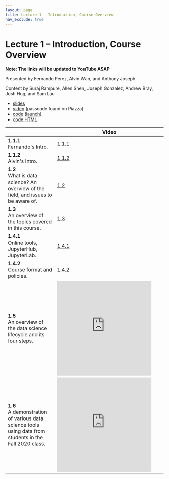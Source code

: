 ```yaml
---
layout: page
title: Lecture 1 – Introduction, Course Overview
nav_exclude: true
---
```


# Lecture 1 – Introduction, Course Overview

**Note: The links will be updated to YouTube ASAP**

Presented by Fernando Pérez, Alvin Wan, and Anthony Joseph

Content by Suraj Rampure, Allen Shen, Joseph Gonzalez, Andrew Bray, Josh Hug, and Sam Lau

- [slides](https://docs.google.com/presentation/d/1TNc5NDNzBEKsuQCFy2DPjPPkUBgH2ZiJ38fNvBCT4Xk/edit?usp=sharing)
- [video](https://berkeley.zoom.us/rec/share/5rDX_KObBC8FNLs9ktoE3LrSiR3IzhISttDYHQlvZhNswgkqF3h_jwAX5Lt8TsF1.-ykS2a-eqA3LaYdv?startTime=1624293615000) (passcode found on Piazza)
- [code](https://github.com/DS-100/su21/tree/main/lec/lec01) ([launch](https://data100.datahub.berkeley.edu/hub/user-redirect/git-sync?repo=https://github.com/DS-100/su21&subPath=lec/lec01/&branch=main))
- [code HTML](../../resources/assets/lectures/lec01/lec01.html)

<table>
<colgroup>
<col style="width: 25%" />
<col style="width: 25%" />
</colgroup>
<thead>
<tr class="header">
<th></th>
<th>Video</th>
</tr>
</thead>
<tbody>
<tr>
<td><strong>1.1.1</strong> <br> Fernando's Intro.</td>
<td><a href="https://drive.google.com/file/d/1SOEXKEVgq9NlhKdgJNTrgGFj7kgldv0C/view?usp=sharing">1.1.1</a>
<!-- <td><iframe width="300" height="300" height src="https://drive.google.com/file/d/1SOEXKEVgq9NlhKdgJNTrgGFj7kgldv0C/view?usp=sharing" frameborder="0" allow="accelerometer; autoplay; encrypted-media; gyroscope; picture-in-picture" allowfullscreen></iframe></td> -->
<!-- </tr> -->
<tr>
<td><strong>1.1.2</strong> <br> Alvin's Intro.</td>
<td><a href="https://drive.google.com/file/d/1UWTNcAt6f0v457nYJrHyovIaX-02mFIp/view?usp=sharing">1.1.2</a>
<!-- <td><iframe width="300" height="300" height src="" frameborder="0" allow="accelerometer; autoplay; encrypted-media; gyroscope; picture-in-picture" allowfullscreen></iframe></td> -->
<!-- </tr> -->
<tr>
<td><strong>1.2</strong> <br> What is data science? An overview of the field, and issues to be aware of.</td>
<td><a href="https://drive.google.com/file/d/1vrwnrp7WBkEEyJVoZqNwM6q59jnp0apr/view?usp=sharing">1.2</a>
<!-- <td><iframe width="300" height="300" height src="https://drive.google.com/file/d/1vrwnrp7WBkEEyJVoZqNwM6q59jnp0apr/view?usp=sharing" frameborder="0" allow="accelerometer; autoplay; encrypted-media; gyroscope; picture-in-picture" allowfullscreen></iframe></td>
</tr> -->
<tr>
<td><strong>1.3</strong> <br> An overview of the topics covered in this course.</td>
<td><a href="https://drive.google.com/file/d/1p8m7D1q-5JbYsszC8B-UKSN31eqAW9Bd/view?usp=sharing">1.3</a>
<!-- <td><iframe width="300" height="500" height src="https://drive.google.com/file/d/1p8m7D1q-5JbYsszC8B-UKSN31eqAW9Bd/view?usp=sharing" frameborder="0" allow="accelerometer; autoplay; encrypted-media; gyroscope; picture-in-picture" allowfullscreen></iframe></td> -->
<!-- </tr> -->
<tr>
<td><strong>1.4.1</strong> <br> Online tools, JupyterHub, JupyterLab.</td>
<td><a href="https://drive.google.com/file/d/18xcxx5LUNTd6qfB5A4Kl-JJ7GTGavvhg/view?usp=sharing">1.4.1</a>
<!-- <td><iframe width="300" height="300" height src="https://drive.google.com/file/d/18xcxx5LUNTd6qfB5A4Kl-JJ7GTGavvhg/view?usp=sharing" frameborder="0" allow="accelerometer; autoplay; encrypted-media; gyroscope; picture-in-picture" allowfullscreen></iframe></td> -->
<!-- </tr> -->
<tr>
<td><strong>1.4.2</strong> <br> Course format and policies.</td>
<td><a href="https://drive.google.com/file/d/14qnFz6F-5esIw2qmJytJITL5qCJqBQsO/view?usp=sharing">1.4.2</a>
<!-- <td><iframe width="300" height="300" height src="https://drive.google.com/file/d/14qnFz6F-5esIw2qmJytJITL5qCJqBQsO/view?usp=sharing" frameborder="0" allow="accelerometer; autoplay; encrypted-media; gyroscope; picture-in-picture" allowfullscreen></iframe></td> -->
<!-- </tr> -->
<tr>
<td><strong>1.5</strong> <br> An overview of the data science lifecycle and its four steps.</td>
<td><iframe width="300" height="300" height src="https://youtube.com/embed/tic25yzL3VU" frameborder="0" allow="accelerometer; autoplay; encrypted-media; gyroscope; picture-in-picture" allowfullscreen></iframe></td>
</tr>
<tr>
<td><strong>1.6</strong> <br> A demonstration of various data science tools using data from students in the Fall 2020 class.</td>
<td><iframe width="300" height="300" height src="https://youtube.com/embed/kDYLLodjYrg" frameborder="0" allow="accelerometer; autoplay; encrypted-media; gyroscope; picture-in-picture" allowfullscreen=""></iframe></td>
</tr>
<tr>
